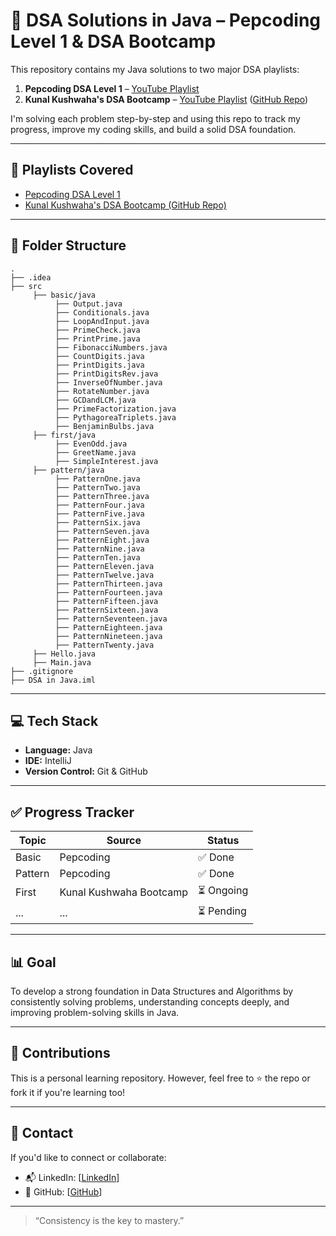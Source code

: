 # 🧠 DSA Solutions in Java – Pepcoding Level 1 & DSA Bootcamp

This repository contains my Java solutions to two major DSA playlists:

1. **Pepcoding DSA Level 1** – [YouTube Playlist](https://youtube.com/playlist?list=PL-Jc9J83PIiFj7YSPl2ulcpwy-mwj1SSk&si=UmmIV9W_IfnixoVf)
2. **Kunal Kushwaha's DSA Bootcamp** – [YouTube Playlist](https://youtube.com/playlist?list=PL9gnSGHSqcnr_DxHsP7AW9ftq0AtAyYqJ&si=WNTgmqyYTInDOXy0) ([GitHub Repo](https://github.com/kunal-kushwaha/DSA-Bootcamp-Java))

I'm solving each problem step-by-step and using this repo to track my progress, improve my coding skills, and build a solid DSA foundation.

---

## 📌 Playlists Covered
- [Pepcoding DSA Level 1](https://youtube.com/playlist?list=PL-Jc9J83PIiFj7YSPl2ulcpwy-mwj1SSk)
- [Kunal Kushwaha's DSA Bootcamp (GitHub Repo)](https://github.com/kunal-kushwaha/DSA-Bootcamp-Java)

---

## 📂 Folder Structure

```
.
├── .idea
├── src
     ├── basic/java
          ├── Output.java
          ├── Conditionals.java
          ├── LoopAndInput.java
          ├── PrimeCheck.java
          ├── PrintPrime.java
          ├── FibonacciNumbers.java
          ├── CountDigits.java
          ├── PrintDigits.java
          ├── PrintDigitsRev.java
          ├── InverseOfNumber.java
          ├── RotateNumber.java
          ├── GCDandLCM.java
          ├── PrimeFactorization.java
          ├── PythagoreaTriplets.java
          ├── BenjaminBulbs.java
     ├── first/java
          ├── EvenOdd.java
          ├── GreetName.java
          ├── SimpleInterest.java
     ├── pattern/java
          ├── PatternOne.java
          ├── PatternTwo.java
          ├── PatternThree.java
          ├── PatternFour.java
          ├── PatternFive.java
          ├── PatternSix.java
          ├── PatternSeven.java
          ├── PatternEight.java
          ├── PatternNine.java
          ├── PatternTen.java
          ├── PatternEleven.java
          ├── PatternTwelve.java
          ├── PatternThirteen.java
          ├── PatternFourteen.java
          ├── PatternFifteen.java
          ├── PatternSixteen.java
          ├── PatternSeventeen.java
          ├── PatternEighteen.java
          ├── PatternNineteen.java
          ├── PatternTwenty.java
     ├── Hello.java
     ├── Main.java
├── .gitignore
├── DSA in Java.iml
```

---

## 💻 Tech Stack
- **Language:** Java
- **IDE:** IntelliJ
- **Version Control:** Git & GitHub

---

## ✅ Progress Tracker

| Topic        | Source                         | Status     |
|--------------|--------------------------------|------------|
| Basic        | Pepcoding                      | ✅ Done    |
| Pattern      | Pepcoding                      | ✅ Done    |
| First        | Kunal Kushwaha Bootcamp        | ⏳ Ongoing |
| ...          | ...                            | ⏳ Pending |

---

## 📊 Goal

To develop a strong foundation in Data Structures and Algorithms by consistently solving problems, understanding concepts deeply, and improving problem-solving skills in Java.

---

## 🙌 Contributions

This is a personal learning repository. However, feel free to ⭐ the repo or fork it if you're learning too!

---

## 📧 Contact

If you'd like to connect or collaborate:

- 📬 LinkedIn: [[LinkedIn](https://www.linkedin.com/in/mondalsayam/)]
- 👥 GitHub: [[GitHub](https://github.com/sayam-1705/)]

---

> “Consistency is the key to mastery.”
